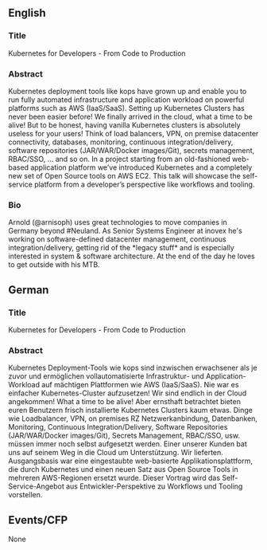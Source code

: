 ## English

### Title
Kubernetes for Developers - From Code to Production

### Abstract
Kubernetes deployment tools like kops have grown up and enable you to run fully automated infrastructure and application workload on powerful platforms such as AWS (IaaS/SaaS). Setting up Kubernetes Clusters has never been easier before! We finally arrived in the cloud, what a time to be alive!
But to be honest, having vanilla Kubernetes clusters is absolutely useless for your users! Think of load balancers, VPN, on premise datacenter connectivity, databases, monitoring, continuous integration/delivery, software repositories (JAR/WAR/Docker images/Git), secrets management, RBAC/SSO, … and so on.
In a project starting from an old-fashioned web-based application platform we’ve introduced Kubernetes and a completely new set of Open Source tools on AWS EC2.
This talk will showcase the self-service platform from a developer’s perspective like workflows and tooling.

### Bio

Arnold (@arnisoph) uses great technologies to move companies in Germany beyond #Neuland. As Senior Systems Engineer at inovex he's working on software-defined datacenter management, continuous integration/delivery, getting rid of the \*legacy stuff\* and is especially interested in system & software architecture. At the end of the day he loves to get outside with his MTB.

## German

### Title
Kubernetes for Developers - From Code to Production

### Abstract
Kubernetes Deployment-Tools wie kops sind inzwischen erwachsener als je zuvor und ermöglichen vollautomatisierte Infrastruktur- und Application-Workload auf mächtigen Plattformen wie AWS (IaaS/SaaS). Nie war es einfacher Kubernetes-Cluster aufzusetzen! Wir sind endlich in der Cloud angekommen! What a time to be alive!
Aber ernsthaft betrachtet bieten euren Benutzern frisch installierte Kubernetes Clusters kaum etwas. Dinge wie Loadbalancer, VPN, on premises RZ Netzwerkanbindung, Datenbanken, Monitoring, Continuous Integration/Delivery, Software Repositories (JAR/WAR/Docker images/Git), Secrets Management, RBAC/SSO, usw. müssen immer noch selbst aufgesetzt werden.
Einer unserer Kunden bat uns auf seinem Weg in die Cloud um Unterstützung. Wir lieferten. Ausgangsbasis war eine eingestaubte web-basierte Applikationsplattform, die durch Kubernetes und einen neuen Satz aus Open Source Tools in mehreren AWS-Regionen ersetzt wurde.
Dieser Vortrag wird das Self-Service-Angebot aus Entwickler-Perspektive zu Workflows und Tooling vorstellen.

## Events/CFP

None
